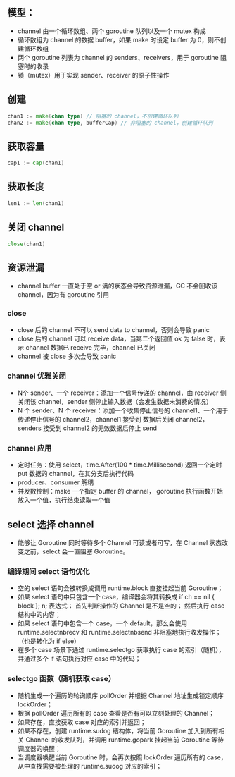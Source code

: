 ## 模型：
- channel 由一个循环数组、两个 goroutine 队列以及一个 mutex 构成
- 循环数组为 channel 的数据 buffer，如果 make 时设定 buffer 为 0，则不创建循环数组
- 两个 goroutine 列表为 channel 的 senders、receivers，用于 goroutine 阻塞时的收录
- 锁（mutex）用于实现 sender、receiver 的原子性操作

## 创建
```go
chan1 := make(chan type) // 阻塞的 channel，不创建循环队列
chan2 := make(chan type, bufferCap) // 非阻塞的 channel，创建循环队列
```

## 获取容量
```go
cap1 := cap(chan1)
```

## 获取长度
```go
len1 := len(chan1)
```

## 关闭 channel
```go
close(chan1)
```

## 资源泄漏
- channel buffer 一直处于空 or 满的状态会导致资源泄漏，GC 不会回收该 channel，因为有 goroutine 引用
### close
- close 后的 channel 不可以 send data to channel，否则会导致 panic
- close 后的 channel 可以 receive data，当第二个返回值 ok 为 false 时，表示 channel 数据已 receive 完毕，channel 已关闭
- channel 被 close 多次会导致 panic
### channel 优雅关闭
- N个 sender、一个 receiver：添加一个信号传递的 channel，由 receiver 侧关闭该 channel，sender 侧停止输入数据（会发生数据未消费的情况）
- N 个 sender、N 个 receiver：添加一个收集停止信号的 channel1、一个用于传递停止信号的 channel2，channel1 接受到 数据后关闭 channel2，senders 接受到 channel2 的无效数据后停止 send
### channel 应用
- 定时任务：使用 selcet，time.After(100 * time.Millisecond) 返回一个定时 put 数据的 channel，在其分支后执行代码
- producer、consumer 解耦
- 并发数控制：make 一个指定 buffer 的 channel， goroutine 执行函数开始放入一个值，执行结束读取一个值

## select 选择 channel
- 能够让 Goroutine 同时等待多个 Channel 可读或者可写，在 Channel 状态改变之前，select 会一直阻塞 Goroutine。
### 编译期间 select 语句优化
- 空的 select 语句会被转换成调用 runtime.block 直接挂起当前 Goroutine；
- 如果 select 语句中只包含一个 case，编译器会将其转换成 if ch == nil { block }; n; 表达式；
    首先判断操作的 Channel 是不是空的；
    然后执行 case 结构中的内容；
- 如果 select 语句中包含一个 case，一个 default，那么会使用 runtime.selectnbrecv 和 runtime.selectnbsend 非阻塞地执行收发操作；（也是转化为 if else）
- 在多个 case 场景下通过 runtime.selectgo 获取执行 case 的索引（随机），并通过多个 if 语句执行对应 case 中的代码；
### selectgo 函数（随机获取 case）
- 随机生成一个遍历的轮询顺序 pollOrder 并根据 Channel 地址生成锁定顺序 lockOrder；
- 根据 pollOrder 遍历所有的 case 查看是否有可以立刻处理的 Channel；
- 如果存在，直接获取 case 对应的索引并返回；
- 如果不存在，创建 runtime.sudog 结构体，将当前 Goroutine 加入到所有相关 Channel 的收发队列，并调用 runtime.gopark 挂起当前 Goroutine 等待调度器的唤醒；
- 当调度器唤醒当前 Goroutine 时，会再次按照 lockOrder 遍历所有的 case，从中查找需要被处理的 runtime.sudog 对应的索引；